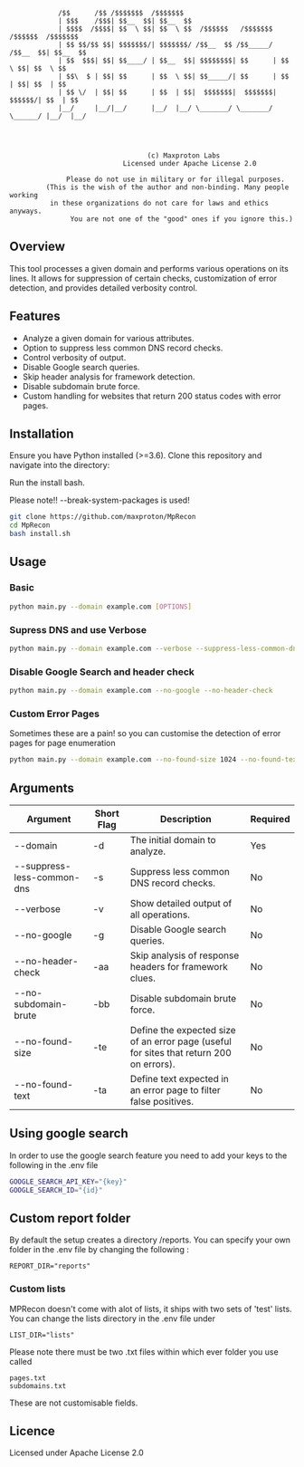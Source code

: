 ```
            /$$      /$$ /$$$$$$$  /$$$$$$$                                         
            | $$$    /$$$| $$__  $$| $$__  $$                                        
            | $$$$  /$$$$| $$  \ $$| $$  \ $$  /$$$$$$   /$$$$$$$  /$$$$$$  /$$$$$$$ 
            | $$ $$/$$ $$| $$$$$$$/| $$$$$$$/ /$$__  $$ /$$_____/ /$$__  $$| $$__  $$
            | $$  $$$| $$| $$____/ | $$__  $$| $$$$$$$$| $$      | $$  \ $$| $$  \ $$
            | $$\  $ | $$| $$      | $$  \ $$| $$_____/| $$      | $$  | $$| $$  | $$
            | $$ \/  | $$| $$      | $$  | $$|  $$$$$$$|  $$$$$$$|  $$$$$$/| $$  | $$
            |__/     |__/|__/      |__/  |__/ \_______/ \_______/ \______/ |__/  |__/
                                                                         
                                                                         
                                                                         

                                  (c) Maxproton Labs
                            Licensed under Apache License 2.0

              Please do not use in military or for illegal purposes.
         (This is the wish of the author and non-binding. Many people working
          in these organizations do not care for laws and ethics anyways.
               You are not one of the "good" ones if you ignore this.)
```

## Overview

This tool processes a given domain and performs various operations on its lines. It allows for suppression of certain checks, customization of error detection, and provides detailed verbosity control.

## Features

- Analyze a given domain for various attributes.
- Option to suppress less common DNS record checks.
- Control verbosity of output.
- Disable Google search queries.
- Skip header analysis for framework detection.
- Disable subdomain brute force.
- Custom handling for websites that return 200 status codes with error pages.

## Installation

Ensure you have Python installed (>=3.6). Clone this repository and navigate into the directory:

Run the install bash.

Please note!! --break-system-packages is used!
```bash
git clone https://github.com/maxproton/MpRecon
cd MpRecon
bash install.sh
```
## Usage
### Basic
```bash
python main.py --domain example.com [OPTIONS]
```
### Supress DNS and use Verbose
```bash
python main.py --domain example.com --verbose --suppress-less-common-dns
```
### Disable Google Search and header check
```bash
python main.py --domain example.com --no-google --no-header-check
```
### Custom Error Pages 
Sometimes these are a pain! so you can customise the detection of error pages for page enumeration
```bash
python main.py --domain example.com --no-found-size 1024 --no-found-text "Error occurred"
```

## Arguments

| Argument                    | Short Flag | Description                                                                 | Required |
|-----------------------------|------------|-----------------------------------------------------------------------------|----------|
| --domain                    | -d         | The initial domain to analyze.                                               | Yes      |
| --suppress-less-common-dns   | -s         | Suppress less common DNS record checks.                                      | No       |
| --verbose                   | -v         | Show detailed output of all operations.                                      | No       |
| --no-google                 | -g         | Disable Google search queries.                                               | No       |
| --no-header-check           | -aa        | Skip analysis of response headers for framework clues.                       | No       |
| --no-subdomain-brute        | -bb        | Disable subdomain brute force.                                               | No       |
| --no-found-size             | -te        | Define the expected size of an error page (useful for sites that return 200 on errors). | No       |
| --no-found-text             | -ta        | Define text expected in an error page to filter false positives.             | No       |

## Using google search
In order to use the google search feature you need to add your keys to the following in the .env file

```bash
GOOGLE_SEARCH_API_KEY="{key}"
GOOGLE_SEARCH_ID="{id}"
```
## Custom report folder
By default the setup creates a directory /reports. You can specify your own folder in the .env file
by changing the following :

```commandline
REPORT_DIR="reports"
```
### Custom lists 
MPRecon doesn't come with alot of lists, it ships with two sets of 'test' lists. You can change the lists directory
in the .env file under 
```commandline
LIST_DIR="lists"
```
Please note there must be two .txt files within which ever folder you use called 
```commandline
pages.txt
subdomains.txt
```
These are not customisable fields. 

## Licence
Licensed under Apache License 2.0
